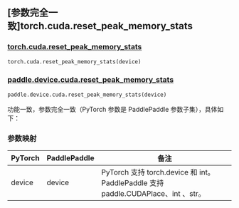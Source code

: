 ## [参数完全一致]torch.cuda.reset_peak_memory_stats

### [torch.cuda.reset_peak_memory_stats](https://pytorch.org/docs/stable/generated/torch.cuda.reset_peak_memory_stats.html#torch.cuda.reset_peak_memory_stats)

```python
torch.cuda.reset_peak_memory_stats(device)
```

### [paddle.device.cuda.reset_peak_memory_stats](https://www.paddlepaddle.org.cn/documentation/docs/zh/develop/api/paddle/device/cuda/reset_peak_memory_stats_cn.html)

```python
paddle.device.cuda.reset_peak_memory_stats(device)
```

功能一致，参数完全一致（PyTorch 参数是 PaddlePaddle 参数子集），具体如下：
### 参数映射

| PyTorch       | PaddlePaddle | 备注                                                                    |
| ------------- | ------------ |-----------------------------------------------------------------------|
| device        | device            | PyTorch 支持 torch.device 和 int。 PaddlePaddle 支持 paddle.CUDAPlace、int 、str。 |
